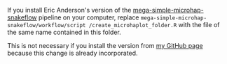 If you install Eric Anderson's version of the [mega-simple-microhap-snakeflow](https://github.com/eriqande/mega-simple-microhap-snakeflow) pipeline on your computer, replace `mega-simple-microhap-snakeflow/workflow/script
/create_microhaplot_folder.R` with the file of the same name contained in this folder.

This is not necessary if you install the version from [my GitHub page](https://github.com/stevemussmann/mega-simple-microhap-snakeflow) because this change is already incorporated.
